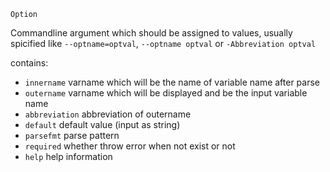 ```
Option
```

Commandline argument which should be assigned to values, usually spicified like `--optname=optval`, `--optname optval` or  `-Abbreviation optval`

contains:

  * `innername`       varname which will be the name of variable name after parse
  * `outername`       varname which will be displayed and be the input variable name
  * `abbreviation`    abbreviation of outername
  * `default`         default value (input as string)
  * `parsefmt`        parse pattern
  * `required`        whether throw error when not exist or not
  * `help`            help information
